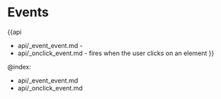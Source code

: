 Events
=======

{{api
- api/_event_event.md - 
- api/_onclick_event.md - fires when the user clicks on an element
}}

@index:
- api/_event_event.md
- api/_onclick_event.md


